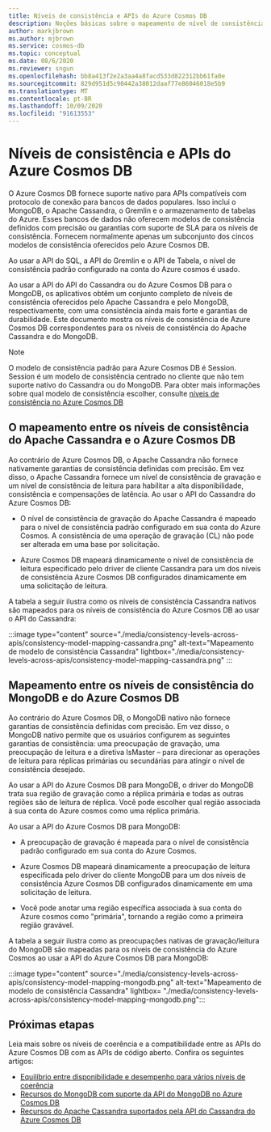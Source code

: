 ```yaml
---
title: Níveis de consistência e APIs do Azure Cosmos DB
description: Noções básicas sobre o mapeamento de nível de consistência entre diferentes APIs em Azure Cosmos DB e Apache Cassandra, MongoDB
author: markjbrown
ms.author: mjbrown
ms.service: cosmos-db
ms.topic: conceptual
ms.date: 08/6/2020
ms.reviewer: sngun
ms.openlocfilehash: bb8a413f2e2a3aa4a8facd533d822312bb61fa0e
ms.sourcegitcommit: 829d951d5c90442a38012daaf77e86046018e5b9
ms.translationtype: MT
ms.contentlocale: pt-BR
ms.lasthandoff: 10/09/2020
ms.locfileid: "91613553"
---
```

# <a name="consistency-levels-and-azure-cosmos-db-apis"></a>Níveis de consistência e APIs do Azure Cosmos DB

O Azure Cosmos DB fornece suporte nativo para APIs compatíveis com protocolo de conexão para bancos de dados populares. Isso inclui o MongoDB, o Apache Cassandra, o Gremlin e o armazenamento de tabelas do Azure. Esses bancos de dados não oferecem modelos de consistência definidos com precisão ou garantias com suporte de SLA para os níveis de consistência. Fornecem normalmente apenas um subconjunto dos cincos modelos de consistência oferecidos pelo Azure Cosmos DB.

Ao usar a API do SQL, a API do Gremlin e o API de Tabela, o nível de consistência padrão configurado na conta do Azure cosmos é usado. 

Ao usar a API do API do Cassandra ou do Azure Cosmos DB para o MongoDB, os aplicativos obtêm um conjunto completo de níveis de consistência oferecidos pelo Apache Cassandra e pelo MongoDB, respectivamente, com uma consistência ainda mais forte e garantias de durabilidade. Este documento mostra os níveis de consistência de Azure Cosmos DB correspondentes para os níveis de consistência do Apache Cassandra e do MongoDB.

> [!NOTE]
> O modelo de consistência padrão para Azure Cosmos DB é Session. Session é um modelo de consistência centrado no cliente que não tem suporte nativo do Cassandra ou do MongoDB. Para obter mais informações sobre qual modelo de consistência escolher, consulte [níveis de consistência no Azure Cosmos DB](consistency-levels.md)

## <a name="mapping-between-apache-cassandra-and-azure-cosmos-db-consistency-levels"></a><a id="cassandra-mapping"></a>O mapeamento entre os níveis de consistência do Apache Cassandra e o Azure Cosmos DB

Ao contrário de Azure Cosmos DB, o Apache Cassandra não fornece nativamente garantias de consistência definidas com precisão.  Em vez disso, o Apache Cassandra fornece um nível de consistência de gravação e um nível de consistência de leitura para habilitar a alta disponibilidade, consistência e compensações de latência. Ao usar o API do Cassandra do Azure Cosmos DB: 

* O nível de consistência de gravação do Apache Cassandra é mapeado para o nível de consistência padrão configurado em sua conta do Azure Cosmos. A consistência de uma operação de gravação (CL) não pode ser alterada em uma base por solicitação.

* Azure Cosmos DB mapeará dinamicamente o nível de consistência de leitura especificado pelo driver de cliente Cassandra para um dos níveis de consistência Azure Cosmos DB configurados dinamicamente em uma solicitação de leitura. 

A tabela a seguir ilustra como os níveis de consistência Cassandra nativos são mapeados para os níveis de consistência do Azure Cosmos DB ao usar o API do Cassandra:  

:::image type="content" source="./media/consistency-levels-across-apis/consistency-model-mapping-cassandra.png" alt-text="Mapeamento de modelo de consistência Cassandra" lightbox="./media/consistency-levels-across-apis/consistency-model-mapping-cassandra.png" :::

## <a name="mapping-between-mongodb-and-azure-cosmos-db-consistency-levels"></a><a id="mongo-mapping"></a>Mapeamento entre os níveis de consistência do MongoDB e do Azure Cosmos DB

Ao contrário do Azure Cosmos DB, o MongoDB nativo não fornece garantias de consistência definidas com precisão. Em vez disso, o MongoDB nativo permite que os usuários configurem as seguintes garantias de consistência: uma preocupação de gravação, uma preocupação de leitura e a diretiva IsMaster – para direcionar as operações de leitura para réplicas primárias ou secundárias para atingir o nível de consistência desejado.

Ao usar a API do Azure Cosmos DB para MongoDB, o driver do MongoDB trata sua região de gravação como a réplica primária e todas as outras regiões são de leitura de réplica. Você pode escolher qual região associada à sua conta do Azure cosmos como uma réplica primária. 

Ao usar a API do Azure Cosmos DB para MongoDB:

* A preocupação de gravação é mapeada para o nível de consistência padrão configurado em sua conta do Azure Cosmos.

* Azure Cosmos DB mapeará dinamicamente a preocupação de leitura especificada pelo driver do cliente MongoDB para um dos níveis de consistência Azure Cosmos DB configurados dinamicamente em uma solicitação de leitura.  

* Você pode anotar uma região específica associada à sua conta do Azure cosmos como "primária", tornando a região como a primeira região gravável. 

A tabela a seguir ilustra como as preocupações nativas de gravação/leitura do MongoDB são mapeadas para os níveis de consistência do Azure Cosmos ao usar a API do Azure Cosmos DB para MongoDB:

:::image type="content" source="./media/consistency-levels-across-apis/consistency-model-mapping-mongodb.png" alt-text="Mapeamento de modelo de consistência Cassandra" lightbox= "./media/consistency-levels-across-apis/consistency-model-mapping-mongodb.png":::

## <a name="next-steps"></a>Próximas etapas

Leia mais sobre os níveis de coerência e a compatibilidade entre as APIs do Azure Cosmos DB com as APIs de código aberto. Confira os seguintes artigos:

* [Equilíbrio entre disponibilidade e desempenho para vários níveis de coerência](consistency-levels-tradeoffs.md)
* [Recursos do MongoDB com suporte da API do MongoDB no Azure Cosmos DB](mongodb-feature-support.md)
* [Recursos do Apache Cassandra suportados pela API do Cassandra do Azure Cosmos DB](cassandra-support.md)
